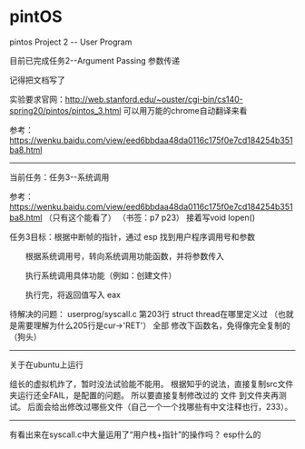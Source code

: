 # pintOS

pintos Project 2 -- User Program

目前已完成任务2--Argument Passing 参数传递

记得把文档写了

实验要求官网：http://web.stanford.edu/~ouster/cgi-bin/cs140-spring20/pintos/pintos_3.html
可以用万能的chrome自动翻译来看

参考：https://wenku.baidu.com/view/eed6bbdaa48da0116c175f0e7cd184254b351ba8.html

----------------------------------------------------------------------------------------------------
当前任务：任务3--系统调用

参考：https://wenku.baidu.com/view/eed6bbdaa48da0116c175f0e7cd184254b351ba8.html
（只有这个能看了）
（书签：p7 p23）
接着写void Iopen()

任务3目标：根据中断帧的指针，通过 esp 找到用户程序调用号和参数

　　根据系统调用号，转向系统调用功能函数，并将参数传入

　　执行系统调用具体功能（例如：创建文件）

　　执行完，将返回值写入 eax

待解决的问题：
userprog/syscall.c 第203行 struct thread在哪里定义过 （也就是需要理解为什么205行是cur->'RET'）
                   全部 修改下函数名，免得像完全复制的（狗头）
                   
-----------------------------------------------------------------------------------------------------
关于在ubuntu上运行

组长的虚拟机炸了，暂时没法试验能不能用。
根据知乎的说法，直接复制src文件夹运行还全FAIL，是配置的问题。
所以要直接复制修改过的 文件 到文件夹再测试。
后面会给出修改过哪些文件（自己一个一个找哪些有中文注释也行，233）。

--------------------------------------------------------------------------------------------------
有看出来在syscall.c中大量运用了“用户栈+指针”的操作吗？
esp什么的
